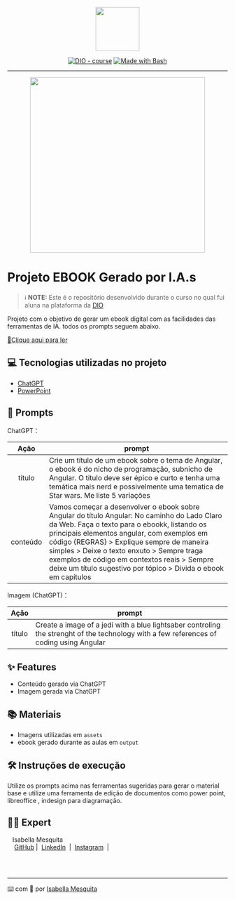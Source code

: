 <p align="center">
    <img width="100" src=".github/assets/banner.png">
</p>


<p align="center">
<a href="https://dio.me/"><img src="https://img.shields.io/badge/DIO-Course-28DA77?logo=youtube" alt="DIO - course"></a>
<a href="https://www.gnu.org/software/bash/" title="Go to Bash homepage"><img src="https://img.shields.io/badge/Prompt-Project-blue?logo=gnu-bash&amp;logoColor=white" alt="Made with Bash"></a></p>

-------


<p align="center">
<img 
    src="./assets/cover.png"
    width="400"  
/>
</p>

# Projeto EBOOK Gerado por I.A.s


 > ℹ️ **NOTE:** Este é o repositório desenvolvido durante o curso no qual fui aluna na plataforma da [DIO](https://dio.me)

Projeto com o objetivo de gerar um ebook digital com as facilidades das ferramentas de IA. todos os prompts
seguem abaixo.

<a href="https://github.com/felipeAguiarCode/prompts-recipe-to-create-a-ebook/blob/main/output/ebook%20-%20css%20jedi%20output.pdf" title="View PDF now"> 📕Clique aqui para ler</a>

## 💻 Tecnologias utilizadas no projeto

- [ChatGPT](https://chat.openai.com/) 
- [PowerPoint](https://www.microsoft.com/en/microsoft-365/powerpoint)

## 🧠 Prompts


ChatGPT：

|   Ação   | prompt                                                                                                                                                                                                                                                                         |
| :------: | ------------------------------------------------------------------------------------------------------------------------------------------------------------------------------------------------------------------------------------------------------------------------------ |
|  título  | Crie um título de um ebook sobre o tema de Angular, o ebook é do nicho de programação, subnicho de Angular. O titulo deve ser épico e curto e tenha uma temática mais nerd e possivelmente uma tematica de Star wars. Me liste 5 variações                                                       |
| conteúdo | Vamos começar a desenvolver o ebook sobre Angular do título Angular: No caminho do Lado Claro da Web. Faça o texto para o ebookk, listando os principais elementos angular, com exemplos em código {REGRAS} > Explique sempre de maneira simples > Deixe o texto enxuto > Sempre traga exemplos de código em contextos reais > Sempre deixe um título sugestivo por tópico > Divida o ebook em capítulos |


Imagem (ChatGPT)：

|  Ação  | prompt                                                                                 |
| :----: | -------------------------------------------------------------------------------------- |
| título | Create a image of a jedi with a blue lightsaber controling the strenght of the technology with a few references of coding using Angular |

## ✨ Features

- Conteúdo gerado via ChatGPT
- Imagem gerada via ChatGPT

## 📚 Materiais

- Imagens utilizadas em `assets`
- ebook gerado durante as aulas em `output`

## 🛠️ Instruções de execução

Utilize os prompts acima nas ferramentas sugeridas para gerar o material base e utilize uma ferramenta de edição de documentos como power point, libreoffice , indesign para diagramação.

## 👨‍💻 Expert

<p>
    <p>&nbsp&nbsp&nbspIsabella Mesquita<br>
    &nbsp&nbsp&nbsp
    <a href="https://github.com/bellafm">
    GitHub</a>&nbsp;|&nbsp;
    <a href="https://br.linkedin.com/in/isabella-fmesquita">LinkedIn</a>
&nbsp;|&nbsp;
    <a href="https://www.instagram.com/bellafermes/">
    Instagram</a>
&nbsp;|&nbsp;</p>
</p>
<br/><br/>
<p>

---

⌨️ com 💜 por [Isabella Mesquita](https://github.com/bellafm)
